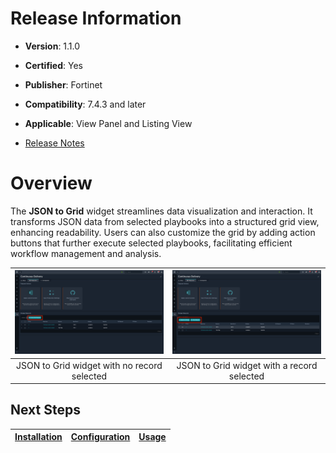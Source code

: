 # Release Information

- **Version**: 1.1.0

- **Certified**: Yes

- **Publisher**: Fortinet  

- **Compatibility**: 7.4.3 and later

- **Applicable**: View Panel and Listing View

- [Release Notes](./widget/release_notes.md)

# Overview

The **JSON to Grid** widget streamlines data visualization and interaction. It transforms JSON data from selected playbooks into a structured grid view, enhancing readability. Users can also customize the grid by adding action buttons that further execute selected playbooks, facilitating efficient workflow management and analysis.

| ![JSON to Grid widget with no record selected](./docs/res/json-to-grid-no-record-selected.png) | ![JSON to Grid widget with a record selected](./docs/res/json-to-grid-record-selected.png) |
|:----------------------------------------------------------------------------------------------:|:------------------------------------------------------------------------------------------:|
|                          JSON to Grid widget with no record selected                           |                         JSON to Grid widget with a record selected                         |

## Next Steps

| [Installation](./docs/setup.md#installation) | [Configuration](./docs/setup.md#configuration) | [Usage](./docs/usage.md) |
|----------------------------------------------|------------------------------------------------|--------------------------|
